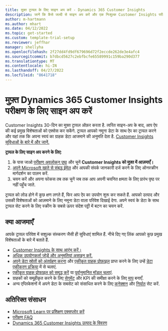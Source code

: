 ```yaml
---
title: मुफ़्त ट्रायल के लिए साइन अप करें - Dynamics 365 Customer Insights
description: जानें कि कैसे जल्दी से साइन अप करें और एक निःशुल्क Customer Insights परीक्षण शुरू करें. ऐप को एक्सप्लोर करें और अतिरिक्त शिक्षण संसाधन खोजें.
author: m-hartmann
ms.author: mhart
ms.date: 04/12/2022
ms.topic: get-started
ms.custom: template-trial-setup
ms.reviewer: jeffhar
manager: shellyha
ms.openlocfilehash: 2f27dd4fd9df679696d72f2eccde262de3e4afc4
ms.sourcegitcommit: b7dbcd5627c2ebfbcfe65589991c159ba290d377
ms.translationtype: MT
ms.contentlocale: hi-IN
ms.lasthandoff: 04/27/2022
ms.locfileid: "8641718"
---
```

# <a name="sign-up-for-a-free-dynamics-365-customer-insights-trial"></a>मुफ़्त Dynamics 365 Customer Insights परीक्षण के लिए साइन अप करें

Customer Insights 30-दिन का मुफ़्त ट्रायल ऑफ़र करता है. त्वरित साइन-अप के बाद, आप ऐप की कई प्रमुख विशेषताओं को एक्सेस कर सकेंगे. ट्रायल आपको नमूना डेटा के साथ ऐप का ट्रायल करने और यहां तक कि अपना स्वयं का ग्राहक डेटा आजमाने की अनुमति देता है. [Customer Insights सुविधाओं के बारे में और जानें.](overview.md)

**ट्रायल के लिए साइन अप करने के लिए**:

1. के पास जाओ [परीक्षण अवलोकन पृष्ठ](https://dynamics.microsoft.com/ai/customer-insights/) और चुनें **Customer Insights को मुफ़्त में आज़माएँ।**
1. [अपने Microsoft खाते से संबद्ध ईमेल](https://support.microsoft.com/windows/what-is-a-microsoft-account-4a7c48e9-ff5a-e9c6-5a5c-1a57d66c3bfa) और आपकी संपर्क जानकारी दर्ज करने के लिए ऑनस्क्रीन मार्गदर्शन का पालन करें.
1. चयन करें और अपना फोकस तब तक चुनें जब तक आप अपनी चयनित क्षमता के लिए प्रारंभ पृष्ठ पर नहीं पहुँच जाते.

ट्रायल को लोड होने में कुछ क्षण लगते हैं, फिर आप ऐप का उपयोग शुरू कर सकते हैं. आपको उत्पाद और उसकी विशेषताओं को आज़माने के लिए नमूना डेटा वाला परिवेश दिखाई देगा. अपने स्वयं के डेटा के साथ ट्रायल सेट करने के लिए स्क्रीन के सबसे ऊपर संदेश पट्टी में बटन का चयन करें.

## <a name="what-to-try"></a>क्या आजमाएँ

आपके ट्रायल परिवेश में सशुल्क संस्करण जैसी ही सुविधाएं शामिल हैं. नीचे दिए गए लिंक आपको कुछ प्रमुख विशेषताओं के बारे में बताते हैं.

- [Customer Insights के साथ आरंभ करें।](get-started.md)
- [अधिक उपयोगकर्ता जोड़ें और अनुमतियां असाइन करें.](permissions.md)
- [अपने डेटा स्रोतों को अंतर्ग्रहण करना](data-sources.md) और [एकीकृत ग्राहक प्रोफ़ाइल](data-unification.md) प्राप्त करने के लिए उन्हें [डेटा एकीकरण प्रक्रिया](customer-profiles.md) में से चलाएं.
- [एकीकृत ग्राहक प्रोफाइल को समृद्ध करें](enrichment-hub.md) या [पूर्वानुमानित मॉडल चलाएं](predictions-overview.md).
- ग्राहकों को समूहीकृत करने के लिए [सेगमेंट](segments.md) और KPI की समीक्षा करने के लिए [माप](measures.md) बनाएँ.
- अन्य एप्लिकेशनों में अपने डेटा के सबसेट को संसाधित करने के लिए [कनेक्शन](connections.md) और [निर्यात](export-destinations.md) सेट करें.

## <a name="additional-resources"></a>अतिरिक्त संसाधन

- [Microsoft Learn पर प्रशिक्षण एक्सप्लोर करें](/learn/browse/?filter-products=dynamics-dynamics-cust-insights)
- [परीक्षण FAQ](trial-faq.md)
- [Dynamics 365 Customer Insights उत्पाद के विवरण](https://dynamics.microsoft.com/ai/customer-insights/)
